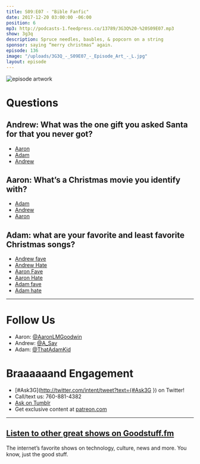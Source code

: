 ```yaml
---
title: S09:E07 - "Bible Fanfic"
date: 2017-12-20 03:00:00 -06:00
position: 6
mp3: http://podcasts-1.feedpress.co/13789/3G3Q%20-%20S09E07.mp3
show: 3g3q
description: Spruce needles, baubles, & popcorn on a string
sponsor: saying “merry christmas” again.
episode: 136
image: "/uploads/3G3Q_-_S09E07_-_Episode_Art_-_L.jpg"
layout: episode
---
```


![episode artwork](http://l.gdwn.co/AUAsAK.jpg)

# Questions 

## Andrew: What was the one gift you asked Santa for that you never got?
- [Aaron](http://amzn.to/2AUNdKw)
- [Adam](http://bit.ly/2AEGCQh)
- [Andrew](https://youtu.be/dKb4PzE1IoE)

## Aaron: What’s a Christmas movie you identify with?
- [Adam](http://www.imdb.com/title/tt0059026/)
- [Andrew](http://www.imdb.com/title/tt0088794/)
- [Aaron](http://www.imdb.com/title/tt0111070/)

## Adam: what are your favorite and least favorite Christmas songs?
- [Andrew fave](https://youtu.be/yXQViqx6GMY)
- [Andrew Hate](https://youtu.be/DT1fA59oH7Q)
- [Aaron Fave](https://youtu.be/E8gmARGvPlI)
- [Aaron Hate](https://youtu.be/bjQzJAKxTrE)
- [Adam fave](https://youtu.be/x6zypc_LhnM)
- [Adam hate](https://youtu.be/5ycWObpi73Y) 

***
# Follow Us
* Aaron: [@AaronLMGoodwin](http://twitter.com/aaronlmgoodwin)
* Andrew: [@A_Sav](http://twitter.com/a_sav)
* Adam: [@ThatAdamKid](http://twitter.com/thatadamkid)

# Braaaaaand Engagement
* [#Ask3G](http://twitter.com/intent/tweet?text={#Ask3G }) on Twitter!
* Call/text us: 760-881-4382
* [Ask on Tumblr](http://3g3q.co/ask)
* Get exclusive content at [patreon.com](http://www.patreon.com/3g3q)

***

## [Listen to other great shows on Goodstuff.fm](http://goodstuff.fm/)
The internet’s favorite shows on technology, culture, news and more. You know, just the good stuff.